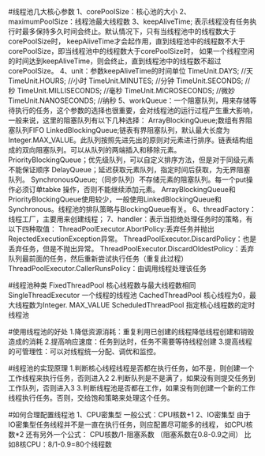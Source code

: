 #线程池几大核心参数
1、corePoolSize：核心池的大小
2、maximumPoolSize：线程池最大线程数
3、keepAliveTime;
    表示线程没有任务执行时最多保持多久时间会终止。默认情况下，只有当线程池中的线程数大于corePoolSize时，
    keepAliveTime才会起作用，直到线程池中的线程数不大于corePoolSize，即当线程池中的线程数大于corePoolSize时，
    如果一个线程空闲的时间达到keepAliveTime，则会终止，直到线程池中的线程数不超过corePoolSize。
4、unit：参数keepAliveTime的时间单位
TimeUnit.DAYS;               //天
TimeUnit.HOURS;             //小时
TimeUnit.MINUTES;           //分钟
TimeUnit.SECONDS;           //秒
TimeUnit.MILLISECONDS;      //毫秒
TimeUnit.MICROSECONDS;      //微妙
TimeUnit.NANOSECONDS;       //纳秒
5、workQueue：一个阻塞队列，用来存储等待执行的任务，这个参数的选择也很重要，会对线程池的运行过程产生重大影响，
一般来说，这里的阻塞队列有以下几种选择：
ArrayBlockingQueue;数组有界阻塞队列FIFO
LinkedBlockingQueue;链表有界阻塞队列，默认最大长度为Integer.MAX_VALUE。此队列按照先进先出的原则对元素进行排序。链表结构组成的双向阻塞队列。可以从队列的两端插入和移除元素。
PriorityBlockingQueue；优先级队列，可以自定义排序方法，但是对于同级元素不能保证顺序
DelayQueue；延迟获取元素队列，指定时间后获取，为无界阻塞队列。
SynchronousQueue;（同步队列）不存储元素的阻塞队列。每一个put操作必须订单tabke 操作，否则不能继续添加元素。
ArrayBlockingQueue和PriorityBlockingQueue使用较少，一般使用LinkedBlockingQueue和Synchronous。线程池的排队策略与BlockingQueue有关。
6、threadFactory：线程工厂，主要用来创建线程；
7、handler：表示当拒绝处理任务时的策略，有以下四种取值：
ThreadPoolExecutor.AbortPolicy:丢弃任务并抛出RejectedExecutionException异常。 
ThreadPoolExecutor.DiscardPolicy：也是丢弃任务，但是不抛出异常。 
ThreadPoolExecutor.DiscardOldestPolicy：丢弃队列最前面的任务，然后重新尝试执行任务（重复此过程）
ThreadPoolExecutor.CallerRunsPolicy：由调用线程处理该任务 

#线程池种类
FixedThreadPool	核心线程数与最大线程数相同
SingleThreadExecutor	一个线程的线程池
CachedThreadPool	核心线程为0，最大线程数为Integer. MAX_VALUE
ScheduledThreadPool	指定核心线程数的定时线程池

#使用线程池的好处
1.降低资源消耗：重复利用已创建的线程降低线程创建和销毁造成的消耗
2.提高响应速度：任务到达时，任务不需要等待线程创建
3.提高线程的可管理性：可以对线程统一分配、调优和监控。

#线程池的实现原理
1.判断核心线程线程是否都在执行任务，如不是，则创建一个工作线程来执行任务，否则进入2
2.判断队列是不是满了，如果没有则提交任务到工作队列，否则进入3
3.判断线程池是否都在工作，如果没有则创建一个新的工作线程执行任务。否则，交给饱和策略来处理这个任务。

#如何合理配置线程池
1、CPU密集型
    一般公式：CPU核数+1
2、IO密集型
    由于IO密集型任务线程并不是一直在执行任务，则应配置尽可能多的线程，
    如CPU核数*2
    还有另外一个公式：
        CPU核数/1-阻塞系数 （阻塞系数在0.8-0.9之间）
       比如8核CPU：8/1-0.9=80个线程数
